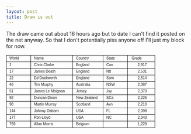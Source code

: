 ```yaml
---
layout: post
title: Draw is out
---
```

<p>The draw came out about 16 hours ago but to date I can't find it posted on the net anyway. So that I don't potentially piss anyone off I'll just my block for now.</p>
<p>
<table style="width: 408px; border-collapse: collapse;" border="0" cellspacing="0" cellpadding="0">
<colgroup span="1"><col style="width: 48pt;" span="1" width="64"></col><col style="width: 95pt; mso-width-source: userset; mso-width-alt: 4644;" span="1" width="127"></col><col style="width: 61pt; mso-width-source: userset; mso-width-alt: 2962;" span="1" width="81"></col><col style="width: 48pt;" span="1" width="64"></col><col style="width: 54pt; mso-width-source: userset; mso-width-alt: 2633;" span="1" width="72"></col></colgroup> 
<tbody>
<tr style="height: 12.75pt;" height="17">
<td class="xl26" style="background-color: transparent; width: 48pt; height: 12.75pt; border: windowtext 0.5pt solid;" width="64" height="17"><span style="font-family: Arial; font-size: x-small;">World</span></td>
<td class="xl25" style="border-bottom: windowtext 0.5pt solid; border-left: windowtext; background-color: transparent; width: 95pt; border-top: windowtext 0.5pt solid; border-right: windowtext 0.5pt solid;" width="127"><span style="font-family: Arial; font-size: x-small;">Name</span></td>
<td class="xl25" style="border-bottom: windowtext 0.5pt solid; border-left: windowtext; background-color: transparent; width: 61pt; border-top: windowtext 0.5pt solid; border-right: windowtext 0.5pt solid;" width="81"><span style="font-family: Arial; font-size: x-small;">Country</span></td>
<td class="xl25" style="border-bottom: windowtext 0.5pt solid; border-left: windowtext; background-color: transparent; width: 48pt; border-top: windowtext 0.5pt solid; border-right: windowtext 0.5pt solid;" width="64"><span style="font-family: Arial; font-size: x-small;">State</span></td>
<td class="xl27" style="border-bottom: windowtext 0.5pt solid; border-left: windowtext; background-color: transparent; width: 54pt; border-top: windowtext 0.5pt solid; border-right: windowtext 0.5pt solid;" width="72"><span style="font-size: x-small;"><span style="font-family: Arial;"><span style="mso-spacerun: yes;">&nbsp;</span>Grade<span style="mso-spacerun: yes;">&nbsp;</span></span></span></td>
</tr>
<tr style="height: 12.75pt;" height="17">
<td class="xl26" style="border-bottom: windowtext 0.5pt solid; border-left: windowtext 0.5pt solid; background-color: transparent; height: 12.75pt; border-top: windowtext; border-right: windowtext 0.5pt solid;" height="17"><span style="font-family: Arial; font-size: x-small;">1</span></td>
<td class="xl25" style="border-bottom: windowtext 0.5pt solid; border-left: windowtext; background-color: transparent; border-top: windowtext; border-right: windowtext 0.5pt solid;"><span style="font-family: Arial; font-size: x-small;">Chris Clarke</span></td>
<td class="xl25" style="border-bottom: windowtext 0.5pt solid; border-left: windowtext; background-color: transparent; border-top: windowtext; border-right: windowtext 0.5pt solid;"><span style="font-family: Arial; font-size: x-small;">England</span></td>
<td class="xl25" style="border-bottom: windowtext 0.5pt solid; border-left: windowtext; background-color: transparent; border-top: windowtext; border-right: windowtext 0.5pt solid;"><span style="font-family: Arial; font-size: x-small;">Can</span></td>
<td class="xl27" style="border-bottom: windowtext 0.5pt solid; border-left: windowtext; background-color: transparent; border-top: windowtext; border-right: windowtext 0.5pt solid;"><span style="font-size: x-small;"><span style="font-family: Arial;"><span style="mso-spacerun: yes;">&nbsp;&nbsp;&nbsp;&nbsp;&nbsp;&nbsp; </span>2,917 </span></span></td>
</tr>
<tr style="height: 12.75pt;" height="17">
<td class="xl26" style="border-bottom: windowtext 0.5pt solid; border-left: windowtext 0.5pt solid; background-color: transparent; height: 12.75pt; border-top: windowtext; border-right: windowtext 0.5pt solid;" height="17"><span style="font-family: Arial; font-size: x-small;">17</span></td>
<td class="xl25" style="border-bottom: windowtext 0.5pt solid; border-left: windowtext; background-color: transparent; border-top: windowtext; border-right: windowtext 0.5pt solid;"><span style="font-family: Arial; font-size: x-small;">James Death</span></td>
<td class="xl25" style="border-bottom: windowtext 0.5pt solid; border-left: windowtext; background-color: transparent; border-top: windowtext; border-right: windowtext 0.5pt solid;"><span style="font-family: Arial; font-size: x-small;">England</span></td>
<td class="xl25" style="border-bottom: windowtext 0.5pt solid; border-left: windowtext; background-color: transparent; border-top: windowtext; border-right: windowtext 0.5pt solid;"><span style="font-family: Arial; font-size: x-small;">Ntt</span></td>
<td class="xl27" style="border-bottom: windowtext 0.5pt solid; border-left: windowtext; background-color: transparent; border-top: windowtext; border-right: windowtext 0.5pt solid;"><span style="font-size: x-small;"><span style="font-family: Arial;"><span style="mso-spacerun: yes;">&nbsp;&nbsp;&nbsp;&nbsp;&nbsp;&nbsp; </span>2,531 </span></span></td>
</tr>
<tr style="height: 12.75pt;" height="17">
<td class="xl26" style="border-bottom: windowtext 0.5pt solid; border-left: windowtext 0.5pt solid; background-color: transparent; height: 12.75pt; border-top: windowtext; border-right: windowtext 0.5pt solid;" height="17"><span style="font-family: Arial; font-size: x-small;">22</span></td>
<td class="xl25" style="border-bottom: windowtext 0.5pt solid; border-left: windowtext; background-color: transparent; border-top: windowtext; border-right: windowtext 0.5pt solid;"><span style="font-family: Arial; font-size: x-small;">Ed Duckworth</span></td>
<td class="xl25" style="border-bottom: windowtext 0.5pt solid; border-left: windowtext; background-color: transparent; border-top: windowtext; border-right: windowtext 0.5pt solid;"><span style="font-family: Arial; font-size: x-small;">England</span></td>
<td class="xl25" style="border-bottom: windowtext 0.5pt solid; border-left: windowtext; background-color: transparent; border-top: windowtext; border-right: windowtext 0.5pt solid;"><span style="font-family: Arial; font-size: x-small;">Som</span></td>
<td class="xl27" style="border-bottom: windowtext 0.5pt solid; border-left: windowtext; background-color: transparent; border-top: windowtext; border-right: windowtext 0.5pt solid;"><span style="font-size: x-small;"><span style="font-family: Arial;"><span style="mso-spacerun: yes;">&nbsp;&nbsp;&nbsp;&nbsp;&nbsp;&nbsp; </span>2,514 </span></span></td>
</tr>
<tr style="height: 12.75pt;" height="17">
<td class="xl26" style="border-bottom: windowtext 0.5pt solid; border-left: windowtext 0.5pt solid; background-color: transparent; height: 12.75pt; border-top: windowtext; border-right: windowtext 0.5pt solid;" height="17"><span style="font-family: Arial; font-size: x-small;">46</span></td>
<td class="xl25" style="border-bottom: windowtext 0.5pt solid; border-left: windowtext; background-color: transparent; border-top: windowtext; border-right: windowtext 0.5pt solid;"><span style="font-family: Arial; font-size: x-small;">Tim Murphy</span></td>
<td class="xl25" style="border-bottom: windowtext 0.5pt solid; border-left: windowtext; background-color: transparent; border-top: windowtext; border-right: windowtext 0.5pt solid;"><span style="font-family: Arial; font-size: x-small;">Australia</span></td>
<td class="xl25" style="border-bottom: windowtext 0.5pt solid; border-left: windowtext; background-color: transparent; border-top: windowtext; border-right: windowtext 0.5pt solid;"><span style="font-family: Arial; font-size: x-small;">NSW</span></td>
<td class="xl27" style="border-bottom: windowtext 0.5pt solid; border-left: windowtext; background-color: transparent; border-top: windowtext; border-right: windowtext 0.5pt solid;"><span style="font-size: x-small;"><span style="font-family: Arial;"><span style="mso-spacerun: yes;">&nbsp;&nbsp;&nbsp;&nbsp;&nbsp;&nbsp; </span>2,387 </span></span></td>
</tr>
<tr style="height: 12.75pt;" height="17">
<td class="xl26" style="border-bottom: windowtext 0.5pt solid; border-left: windowtext 0.5pt solid; background-color: transparent; height: 12.75pt; border-top: windowtext; border-right: windowtext 0.5pt solid;" height="17"><span style="font-family: Arial; font-size: x-small;">51</span></td>
<td class="xl25" style="border-bottom: windowtext 0.5pt solid; border-left: windowtext; background-color: transparent; border-top: windowtext; border-right: windowtext 0.5pt solid;"><span style="font-family: Arial; font-size: x-small;">James Le Moignan</span></td>
<td class="xl25" style="border-bottom: windowtext 0.5pt solid; border-left: windowtext; background-color: transparent; border-top: windowtext; border-right: windowtext 0.5pt solid;"><span style="font-family: Arial; font-size: x-small;">Jersey</span></td>
<td class="xl25" style="border-bottom: windowtext 0.5pt solid; border-left: windowtext; background-color: transparent; border-top: windowtext; border-right: windowtext 0.5pt solid;"><span style="font-family: Arial; font-size: x-small;">Jsy</span></td>
<td class="xl27" style="border-bottom: windowtext 0.5pt solid; border-left: windowtext; background-color: transparent; border-top: windowtext; border-right: windowtext 0.5pt solid;"><span style="font-size: x-small;"><span style="font-family: Arial;"><span style="mso-spacerun: yes;">&nbsp;&nbsp;&nbsp;&nbsp;&nbsp;&nbsp; </span>2,370 </span></span></td>
</tr>
<tr style="height: 12.75pt;" height="17">
<td class="xl26" style="border-bottom: windowtext 0.5pt solid; border-left: windowtext 0.5pt solid; background-color: transparent; height: 12.75pt; border-top: windowtext; border-right: windowtext 0.5pt solid;" height="17"><span style="font-family: Arial; font-size: x-small;">92</span></td>
<td class="xl25" style="border-bottom: windowtext 0.5pt solid; border-left: windowtext; background-color: transparent; border-top: windowtext; border-right: windowtext 0.5pt solid;"><span style="font-family: Arial; font-size: x-small;">Duncan Dixon</span></td>
<td class="xl25" style="border-bottom: windowtext 0.5pt solid; border-left: windowtext; background-color: transparent; border-top: windowtext; border-right: windowtext 0.5pt solid;"><span style="font-family: Arial; font-size: x-small;">New Zealand</span></td>
<td class="xl25" style="border-bottom: windowtext 0.5pt solid; border-left: windowtext; background-color: transparent; border-top: windowtext; border-right: windowtext 0.5pt solid;"><span style="font-family: Arial; font-size: x-small;">SCa</span></td>
<td class="xl27" style="border-bottom: windowtext 0.5pt solid; border-left: windowtext; background-color: transparent; border-top: windowtext; border-right: windowtext 0.5pt solid;"><span style="font-size: x-small;"><span style="font-family: Arial;"><span style="mso-spacerun: yes;">&nbsp;&nbsp;&nbsp;&nbsp;&nbsp;&nbsp; </span>2,226 </span></span></td>
</tr>
<tr style="height: 12.75pt;" height="17">
<td class="xl26" style="border-bottom: windowtext 0.5pt solid; border-left: windowtext 0.5pt solid; background-color: transparent; height: 12.75pt; border-top: windowtext; border-right: windowtext 0.5pt solid;" height="17"><span style="font-family: Arial; font-size: x-small;">98</span></td>
<td class="xl25" style="border-bottom: windowtext 0.5pt solid; border-left: windowtext; background-color: transparent; border-top: windowtext; border-right: windowtext 0.5pt solid;"><span style="font-family: Arial; font-size: x-small;">Martin Murray</span></td>
<td class="xl25" style="border-bottom: windowtext 0.5pt solid; border-left: windowtext; background-color: transparent; border-top: windowtext; border-right: windowtext 0.5pt solid;"><span style="font-family: Arial; font-size: x-small;">Scotland</span></td>
<td class="xl25" style="border-bottom: windowtext 0.5pt solid; border-left: windowtext; background-color: transparent; border-top: windowtext; border-right: windowtext 0.5pt solid;"><span style="font-family: Arial; font-size: x-small;">Avn</span></td>
<td class="xl27" style="border-bottom: windowtext 0.5pt solid; border-left: windowtext; background-color: transparent; border-top: windowtext; border-right: windowtext 0.5pt solid;"><span style="font-size: x-small;"><span style="font-family: Arial;"><span style="mso-spacerun: yes;">&nbsp;&nbsp;&nbsp;&nbsp;&nbsp;&nbsp; </span>2,210 </span></span></td>
</tr>
<tr style="height: 12.75pt;" height="17">
<td class="xl26" style="border-bottom: windowtext 0.5pt solid; border-left: windowtext 0.5pt solid; background-color: transparent; height: 12.75pt; border-top: windowtext; border-right: windowtext 0.5pt solid;" height="17"><span style="font-family: Arial; font-size: x-small;">144</span></td>
<td class="xl25" style="border-bottom: windowtext 0.5pt solid; border-left: windowtext; background-color: transparent; border-top: windowtext; border-right: windowtext 0.5pt solid;"><span style="font-family: Arial; font-size: x-small;">Johnny Osborn</span></td>
<td class="xl25" style="border-bottom: windowtext 0.5pt solid; border-left: windowtext; background-color: transparent; border-top: windowtext; border-right: windowtext 0.5pt solid;"><span style="font-family: Arial; font-size: x-small;">USA</span></td>
<td class="xl25" style="border-bottom: windowtext 0.5pt solid; border-left: windowtext; background-color: transparent; border-top: windowtext; border-right: windowtext 0.5pt solid;"><span style="font-family: Arial; font-size: x-small;">FL</span></td>
<td class="xl27" style="border-bottom: windowtext 0.5pt solid; border-left: windowtext; background-color: transparent; border-top: windowtext; border-right: windowtext 0.5pt solid;"><span style="font-size: x-small;"><span style="font-family: Arial;"><span style="mso-spacerun: yes;">&nbsp;&nbsp;&nbsp;&nbsp;&nbsp;&nbsp; </span>2,098 </span></span></td>
</tr>
<tr style="height: 12.75pt;" height="17">
<td class="xl26" style="border-bottom: windowtext 0.5pt solid; border-left: windowtext 0.5pt solid; background-color: transparent; height: 12.75pt; border-top: windowtext; border-right: windowtext 0.5pt solid;" height="17"><span style="font-family: Arial; font-size: x-small;">177</span></td>
<td class="xl25" style="border-bottom: windowtext 0.5pt solid; border-left: windowtext; background-color: transparent; border-top: windowtext; border-right: windowtext 0.5pt solid;"><span style="font-family: Arial; font-size: x-small;">Ron Lloyd</span></td>
<td class="xl25" style="border-bottom: windowtext 0.5pt solid; border-left: windowtext; background-color: transparent; border-top: windowtext; border-right: windowtext 0.5pt solid;"><span style="font-family: Arial; font-size: x-small;">USA</span></td>
<td class="xl25" style="border-bottom: windowtext 0.5pt solid; border-left: windowtext; background-color: transparent; border-top: windowtext; border-right: windowtext 0.5pt solid;"><span style="font-family: Arial; font-size: x-small;">NC</span></td>
<td class="xl27" style="border-bottom: windowtext 0.5pt solid; border-left: windowtext; background-color: transparent; border-top: windowtext; border-right: windowtext 0.5pt solid;"><span style="font-size: x-small;"><span style="font-family: Arial;"><span style="mso-spacerun: yes;">&nbsp;&nbsp;&nbsp;&nbsp;&nbsp;&nbsp; </span>2,043 </span></span></td>
</tr>
<tr style="height: 12.75pt;" height="17">
<td class="xl26" style="border-bottom: windowtext 0.5pt solid; border-left: windowtext 0.5pt solid; background-color: transparent; height: 12.75pt; border-top: windowtext; border-right: windowtext 0.5pt solid;" height="17"><span style="font-family: Arial; font-size: x-small;">769</span></td>
<td class="xl25" style="border-bottom: windowtext 0.5pt solid; border-left: windowtext; background-color: transparent; border-top: windowtext; border-right: windowtext 0.5pt solid;"><span style="font-family: Arial; font-size: x-small;">Allan Morris</span></td>
<td class="xl25" style="border-bottom: windowtext 0.5pt solid; border-left: windowtext; background-color: transparent; border-top: windowtext; border-right: windowtext 0.5pt solid;"><span style="font-family: Arial; font-size: x-small;">Belgium</span></td>
<td class="xl25" style="border-bottom: windowtext 0.5pt solid; border-left: windowtext; background-color: transparent; border-top: windowtext; border-right: windowtext 0.5pt solid;"><span style="font-family: Arial; font-size: x-small;">&nbsp;</span></td>
<td class="xl27" style="border-bottom: windowtext 0.5pt solid; border-left: windowtext; background-color: transparent; border-top: windowtext; border-right: windowtext 0.5pt solid;"><span style="font-size: x-small;"><span style="font-family: Arial;"><span style="mso-spacerun: yes;">&nbsp;&nbsp;&nbsp;&nbsp;&nbsp;&nbsp; </span>1,229 </span></span></td>
</tr>
</tbody>
</table>
</p>
<p>&nbsp;</p>
